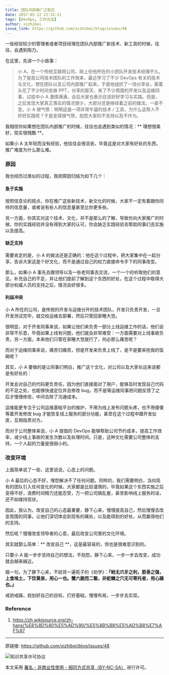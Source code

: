 ```yaml
---
title: 团队内部推广之我见
date: 2017-05-22 22:32:11
tags: [DevOps, 工作方法]
author: xizhibei
issue_link: https://github.com/xizhibei/blog/issues/48
---
```

一些经验较少的管理者或者项目经理在团队内部推广新技术、新工具的时候，往往，会遇到阻力。

在这里，先讲一个小故事：

> 小 A，在一个传统互联网公司，刚上任他所在的小团队开发技术经理不久。为了提高公司技术团队的工作效率，最近学习了不少 DevOps 有关的技术与文化，想在团队以及公司内部推广起来，于是他组织了一场分享会，蒙着头花了不少时间去做 PPT，分享的那天，来了不少周围的开发以及运维同事，过程中小 A 激情满满，会后大家也表示应该好好学习与实践。但是，之后发现大家真正落实的情况很少，大部分还是继续着之前的做法，一直不变。小 A 很气愤：明明这是一项非常牛逼的技术 / 工具，为什么这帮人不好好实践呢？于是变得很气愤，抱怨大家的不支持以及不作为。

我相信你如果想在团队内部推广的时候，往往也会遇到类似的情况：** 理想很美好，现实很残酷 **。

如果小 A 太年轻而没有经验，他往往会很沮丧，毕竟这是对大家有好处的东西，推广难度为什么那么难。

### 原因
我也经历过类似的过程，我把原因归结为如下几个：

#### 急于实施
按照信息论的观点，你在推广这些新技术，新文化的时候，大家不一定有着跟你同样的信息量，或者说有些人的信息量甚至比你更多些。

另一方面，你其实对这个技术、文化，并不是那么的了解，导致你向大家推广的时候，你的实践经验并没有得到大家的认可，你会缺乏实践经验去帮助同事们去实施以及提高。

#### 缺乏支持
需要肯定的是，小 A 的做法还是正确的：他在这个过程中，把大家集中在一起分享，告诉大家这是个好文化，而不是通过自己的权力直接命令手下的同事改变。

那么，如果小 A 事先去跟领导以及一些老同事去交流，一个一个的听取他们的意见，补充自己的不足，并让他们提前了解到这个东西的好处，在这个过程中取得大部分权威人员的支持之后，情况会好很多。

#### 利益冲突
小 A 所在的公司，是传统的开发与运维分开的技术团队，开发只负责开发，一旦开发测试完毕，就交给运维去部署，然后只管回家睡大觉。

很明显，对于开发同事来说，如果让他们来负责一部分上线运维工作的话，他们会非常不乐意，毕竟如果上线有问题，他们就会非常难受：一方面需要对上线事故负责，另一方面，本来他们只管在家睡大觉就行了，何必那么痛苦呢？

而对于运维同事来说，痛苦归痛苦，但是开发来负责上线了，是不是要来抢我的饭碗呢？

其实，小 A 要做的是让同事们明白，推广这个文化，对公司以及大家长远来说都是有好处的：

开发会对自己的代码更负责任，因为他们直接面对了用户，能够及时发现自己代码的不足之处，也能够快速定位并且修改 bug，而不是等运维同事把问题反馈了之后才慢慢修改，中间去除了沟通成本。

运维能更专注于公司运维基础平台的维护，不用为线上发布问题头疼，也不用傻傻等着开发修改 bug 才能恢复线上服务的部分功能，甚至在这个过程中跟开发扯皮，互相指责对方。

而对于公司整体来说，小 A 提倡的 DevOps 能够帮助公司节约成本，提高工作效率，减少线上事故的发生次数以及处理时间。只是，这种文化需要公司整体的支持，一个人起的力量是很弱小的。

### 改变环境
上面简单说了一些，这里说说，心态上的问题。

小 A 最后的心态不好，埋怨解决不了任何问题。同样的，我们需要明白，当向现有的团队引入任何变化的时候，大家都是比较谨慎的，毕竟如果这个东西实施之后变得不好，浪费时间精力还能忍受，万一把公司搞乱套，甚至影响线上服务的话，还不如维持现状。

因此，我认为，改变自己的心态最重要，静下心来，慢慢提高自己，然后慢慢去改变周围的同事，让他们深切体会到现有的痛处，以及能得到的好处，从而赢得他们的支持。

然后呢？慢慢改变领导者的心意，最后改变公司里的文化环境。

其实就那么简单：** 改变自己 **，这是最容易的，但也是很难意识到的。

只要小 A 能一步步坚持自己的想法，不抱怨，静下心来，一步一步去改变，成功就会越来越近。

插一句，为了静下心来，不妨背一遍荀子的《劝学》：**『蚓无爪牙之利，筋骨之强，上食埃土，下饮黄泉，用心一也。蟹六跪而二螯，非蛇鳝之穴无可寄托者，用心躁也。』**

戒骄戒躁，规划好自己的目标，打好基础，慢慢布局，一步步去实现。


### Reference
1. https://zh.wikisource.org/zh-hans/%E8%8D%80%E5%AD%90/%E5%8B%B8%E5%AD%B8%E7%AF%87

***
原链接: https://github.com/xizhibei/blog/issues/48

![知识共享许可协议](https://i.creativecommons.org/l/by-nc-sa/4.0/88x31.png "署名 - 非商业性使用 - 相同方式共享（BY-NC-SA）")

本文采用 [署名 - 非商业性使用 - 相同方式共享（BY-NC-SA）](https://creativecommons.org/licenses/by-nc-sa/4.0/deed.zh) 进行许可。
